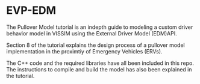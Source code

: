 # EVP-EDM
The Pullover Model tutorial is an indepth guide to modeling a custom driver behavior model in VISSIM using the External Driver Model (EDM)API.

Section 8 of the tutorial explains the design process of a pullover model implementation in the proximtiy of Emergency Vehicles (ERVs).

The C++ code and the required libraries have all been included in this repo. The instructions to compile and build the model has also been explained in the tutorial. 

